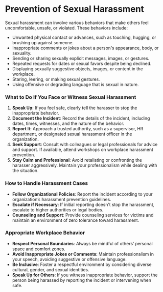 # Prevention of Sexual Harassment

Sexual harassment can involve various behaviors that make others feel uncomfortable, unsafe, or violated. These behaviors include:

- Unwanted physical contact or advances, such as touching, hugging, or brushing up against someone.
- Inappropriate comments or jokes about a person's appearance, body, or sexuality.
- Sending or sharing sexually explicit messages, images, or gestures.
- Repeated requests for dates or sexual favors despite being declined.
- Displaying sexually suggestive objects, images, or content in the workplace.
- Staring, leering, or making sexual gestures.
- Using offensive or degrading language that is sexual in nature.

### What to Do If You Face or Witness Sexual Harassment

1. **Speak Up**: If you feel safe, clearly tell the harasser to stop the inappropriate behavior.
2. **Document the Incident**: Record the details of the incident, including dates, times, witnesses, and the nature of the behavior.
3. **Report It**: Approach a trusted authority, such as a supervisor, HR department, or designated sexual harassment officer in the organization.
4. **Seek Support**: Consult with colleagues or legal professionals for advice and support. If available, attend workshops on workplace harassment prevention.
5. **Stay Calm and Professional**: Avoid retaliating or confronting the harasser aggressively. Maintain your professionalism while dealing with the situation.

### How to Handle Harassment Cases

- **Follow Organizational Policies**: Report the incident according to your organization’s harassment prevention guidelines.
- **Escalate if Necessary**: If initial reporting doesn't stop the harassment, escalate to higher authorities or legal bodies.
- **Counseling and Support**: Provide counseling services for victims and maintain an environment of zero tolerance toward harassment.

### Appropriate Workplace Behavior

- **Respect Personal Boundaries**: Always be mindful of others’ personal space and comfort zones.
- **Avoid Inappropriate Jokes or Comments**: Maintain professionalism in your speech, avoiding suggestive or offensive language.
- **Be Inclusive**: Foster a respectful environment by considering diverse cultural, gender, and sexual identities.
- **Speak Up for Others**: If you witness inappropriate behavior, support the person being harassed by reporting the incident or intervening when safe.

